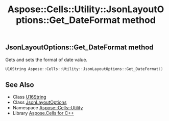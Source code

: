 ﻿---
title: Aspose::Cells::Utility::JsonLayoutOptions::Get_DateFormat method
linktitle: Get_DateFormat
second_title: Aspose.Cells for C++ API Reference
description: 'Aspose::Cells::Utility::JsonLayoutOptions::Get_DateFormat method. Gets and sets the format of date value in C++.'
type: docs
weight: 1600
url: /cpp/aspose.cells.utility/jsonlayoutoptions/get_dateformat/
---
## JsonLayoutOptions::Get_DateFormat method


Gets and sets the format of date value.

```cpp
U16String Aspose::Cells::Utility::JsonLayoutOptions::Get_DateFormat()
```

## See Also

* Class [U16String](../../../aspose.cells/u16string/)
* Class [JsonLayoutOptions](../)
* Namespace [Aspose::Cells::Utility](../../)
* Library [Aspose.Cells for C++](../../../)
